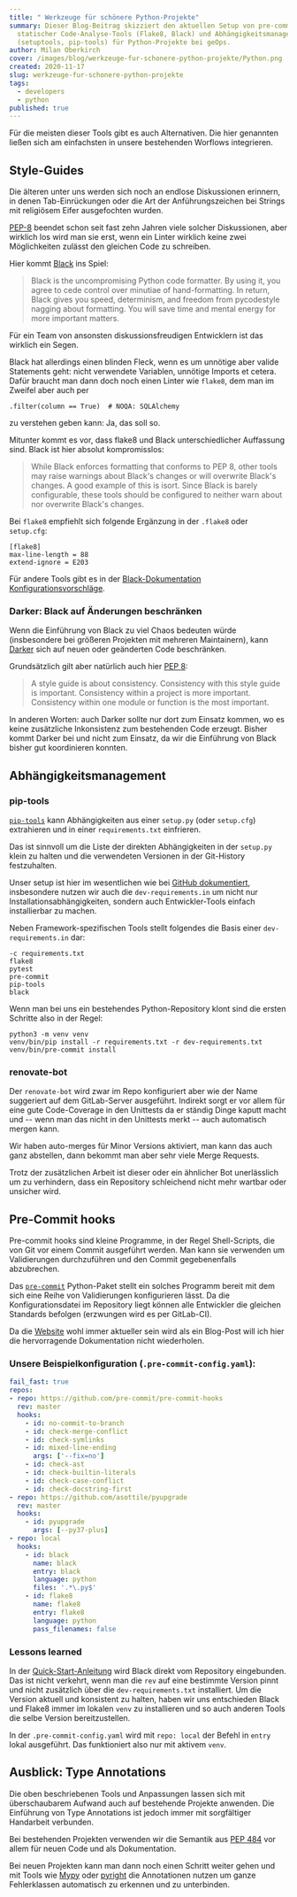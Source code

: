 ```yaml
---
title: " Werkzeuge für schönere Python-Projekte"
summary: Dieser Blog-Beitrag skizziert den aktuellen Setup von pre-commit hooks,
  statischer Code-Analyse-Tools (Flake8, Black) und Abhängigkeitsmanagement
  (setuptools, pip-tools) für Python-Projekte bei geOps.
author: Milan Oberkirch
cover: /images/blog/werkzeuge-fur-schonere-python-projekte/Python.png
created: 2020-11-17
slug: werkzeuge-fur-schonere-python-projekte
tags:
  - developers
  - python
published: true
---
```


Für die meisten dieser Tools gibt es auch Alternativen. Die hier genannten ließen sich am einfachsten in unsere bestehenden Worflows integrieren.

## Style-Guides

Die älteren unter uns werden sich noch an endlose Diskussionen erinnern, in denen Tab-Einrückungen oder die Art der Anführungszeichen bei Strings mit religiösem Eifer ausgefochten wurden.

[PEP-8](https://www.python.org/dev/peps/pep-0008/) beendet schon seit fast zehn Jahren viele solcher Diskussionen, aber wirklich los wird man sie erst, wenn ein Linter wirklich keine zwei Möglichkeiten zulässt den gleichen Code zu schreiben.

Hier kommt [Black](https://github.com/psf/black) ins Spiel:

> Black is the uncompromising Python code formatter. By using it, you agree to cede control over minutiae of hand-formatting. In return, Black gives you speed, determinism, and freedom from pycodestyle nagging about formatting. You will save time and mental energy for more important matters.

Für ein Team von ansonsten diskussionsfreudigen Entwicklern ist das wirklich ein Segen.

Black hat allerdings einen blinden Fleck, wenn es um unnötige aber valide Statements geht: nicht verwendete Variablen, unnötige Imports et cetera. Dafür braucht man dann doch noch einen Linter wie `flake8`, dem man im Zweifel aber auch per

    .filter(column == True)  # NOQA: SQLAlchemy

zu verstehen geben kann: Ja, das soll so.

Mitunter kommt es vor, dass flake8 und Black unterschiedlicher Auffassung sind. Black ist hier absolut kompromisslos:

> While Black enforces formatting that conforms to PEP 8, other tools may raise warnings about Black's changes or will overwrite Black's changes. A good example of this is isort. Since Black is barely configurable, these tools should be configured to neither warn about nor overwrite Black's changes.

Bei `flake8` empfiehlt sich folgende Ergänzung in der `.flake8` oder `setup.cfg`:

    [flake8]
    max-line-length = 88
    extend-ignore = E203

Für andere Tools gibt es in der [Black-Dokumentation Konfigurationsvorschläge](https://github.com/psf/black/blob/master/docs/compatible_configs.md#black-compatible-configurations).

### Darker: Black auf Änderungen beschränken

Wenn die Einführung von Black zu viel Chaos bedeuten würde (insbesondere bei größeren Projekten mit mehreren Maintainern), kann [Darker](https://github.com/akaihola/darker/) sich auf neuen oder geänderten Code beschränken.

Grundsätzlich gilt aber natürlich auch hier [PEP 8](https://www.python.org/dev/peps/pep-0008/):

> A style guide is about consistency. Consistency with this style guide is important. Consistency within a project is more important. Consistency within one module or function is the most important.

In anderen Worten: auch Darker sollte nur dort zum Einsatz kommen, wo es keine zusätzliche Inkonsistenz zum bestehenden Code erzeugt. Bisher kommt Darker bei und nicht zum Einsatz, da wir die Einführung von Black bisher gut koordinieren konnten.

## Abhängigkeitsmanagement

### pip-tools

[`pip-tools`](https://github.com/jazzband/pip-tools/) kann Abhängigkeiten aus einer `setup.py` (oder `setup.cfg`) extrahieren und in einer `requirements.txt` einfrieren.

Das ist sinnvoll um die Liste der direkten Abhängigkeiten in der `setup.py` klein zu halten und die verwendeten Versionen in der Git-History festzuhalten.

Unser setup ist hier im wesentlichen wie bei [GitHub dokumentiert](https://github.com/jazzband/pip-tools/), insbesondere nutzen wir auch die `dev-requirements.in` um nicht nur Installationsabhängigkeiten, sondern auch Entwickler-Tools einfach installierbar zu machen.

Neben Framework-spezifischen Tools stellt folgendes die Basis einer `dev-requirements.in` dar:

    -c requirements.txt
    flake8
    pytest
    pre-commit
    pip-tools
    black

Wenn man bei uns ein bestehendes Python-Repository klont sind die ersten Schritte also in der Regel:

    python3 -m venv venv
    venv/bin/pip install -r requirements.txt -r dev-requirements.txt
    venv/bin/pre-commit install

### renovate-bot

Der `renovate-bot` wird zwar im Repo konfiguriert aber wie der Name suggeriert auf dem GitLab-Server ausgeführt. Indirekt sorgt er vor allem für eine gute Code-Coverage in den Unittests da er ständig Dinge kaputt macht und -- wenn man das nicht in den Unittests merkt -- auch automatisch mergen kann.

Wir haben auto-merges für Minor Versions aktiviert, man kann das auch ganz abstellen, dann bekommt man aber sehr viele Merge Requests.

Trotz der zusätzlichen Arbeit ist dieser oder ein ähnlicher Bot unerlässlich um zu verhindern, dass ein Repository schleichend nicht mehr wartbar oder unsicher wird.

## Pre-Commit hooks

Pre-commit hooks sind kleine Programme, in der Regel Shell-Scripts, die von Git vor einem Commit ausgeführt werden. Man kann sie verwenden um Validierungen durchzuführen und den Commit gegebenenfalls abzubrechen.

Das [`pre-commit`](https://pre-commit.com/) Python-Paket stellt ein solches Programm bereit mit dem sich eine Reihe von Validierungen konfigurieren lässt. Da die Konfigurationsdatei im Repository liegt können alle Entwickler die gleichen Standards befolgen (erzwungen wird es per GitLab-CI).

Da die [Website](https://pre-commit.com/) wohl immer aktueller sein wird als ein Blog-Post will ich hier die hervorragende Dokumentation nicht wiederholen.

### Unsere Beispielkonfiguration (`.pre-commit-config.yaml`):

```yaml
fail_fast: true
repos:
- repo: https://github.com/pre-commit/pre-commit-hooks
  rev: master
  hooks:
    - id: no-commit-to-branch
    - id: check-merge-conflict
    - id: check-symlinks
    - id: mixed-line-ending
      args: ['--fix=no']
    - id: check-ast
    - id: check-builtin-literals
    - id: check-case-conflict
    - id: check-docstring-first
- repo: https://github.com/asottile/pyupgrade
  rev: master
  hooks:
    - id: pyupgrade
      args: [--py37-plus]
- repo: local
  hooks:
    - id: black
      name: black
      entry: black
      language: python
      files: '.*\.py$'
    - id: flake8
      name: flake8
      entry: flake8
      language: python
      pass_filenames: false
```

### Lessons learned

In der [Quick-Start-Anleitung](https://pre-commit.com/#2-add-a-pre-commit-configuration) wird Black direkt vom Repository eingebunden. Das ist nicht verkehrt, wenn man die `rev` auf eine bestimmte Version pinnt und nicht zusätzlich über die `dev-requirements.txt` installiert. Um die Version aktuell und konsistent zu halten, haben wir uns entschieden Black und Flake8 immer im lokalen `venv` zu installieren und so auch anderen Tools die selbe Version bereitzustellen.

In der `.pre-commit-config.yaml` wird mit `repo: local` der Befehl in `entry` lokal ausgeführt. Das funktioniert also nur mit aktivem `venv`.

## Ausblick: Type Annotations

Die oben beschriebenen Tools und Anpassungen lassen sich mit überschaubarem Aufwand auch auf bestehende Projekte anwenden. Die Einführung von Type Annotations ist jedoch immer mit sorgfältiger Handarbeit verbunden.

Bei bestehenden Projekten verwenden wir die Semantik aus [PEP 484](https://www.python.org/dev/peps/pep-0484/) vor allem für neuen Code und als Dokumentation.

Bei neuen Projekten kann man dann noch einen Schritt weiter gehen und mit Tools wie [Mypy](http://mypy-lang.org/) oder [pyright](https://github.com/Microsoft/pyright) die Annotationen nutzen um ganze Fehlerklassen automatisch zu erkennen und zu unterbinden.
